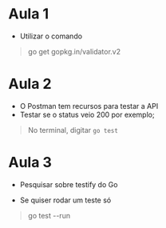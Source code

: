 # Aula 1

* Utilizar o comando
> go get gopkg.in/validator.v2

# Aula 2

* O Postman tem recursos para testar a API
* Testar se o status veio 200 por exemplo;

> No terminal, digitar `go test`

# Aula 3

* Pesquisar sobre testify do Go

* Se quiser rodar um teste só
> go test --run <nomeDoTeste> 

